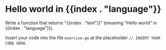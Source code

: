 # Hello world in {{index . "language"}}

Write a function that returns "{{index . "text"}}" (meaning "Hello world" in {{index
. "language"}}).

Insert your code into the file `exercise.go` at the placeholder `// INSERT YOUR CODE HERE`.


